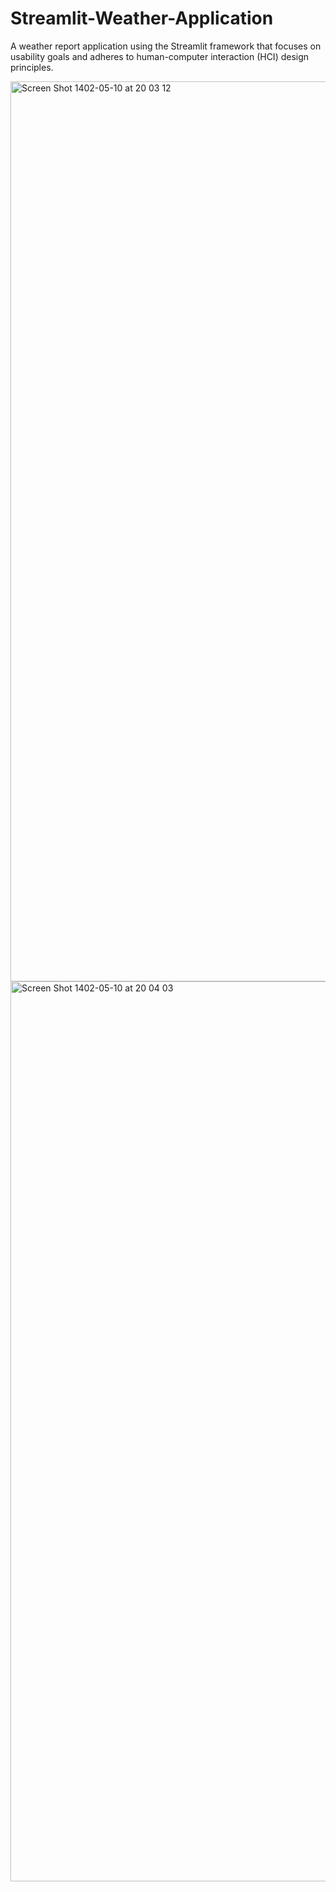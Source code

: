 # Streamlit-Weather-Application
A weather report application using the Streamlit framework that focuses on usability goals and adheres to human-computer interaction (HCI) design principles.

<img width="1440" alt="Screen Shot 1402-05-10 at 20 03 12" src="https://github.com/CarmenMorado/Streamlit-Weather-Application/assets/42749527/bc41fb98-7530-4893-a483-000467ab8aed">

<img width="1440" alt="Screen Shot 1402-05-10 at 20 04 03" src="https://github.com/CarmenMorado/Streamlit-Weather-Application/assets/42749527/505c0dc9-a40e-4203-a40d-032075cfbfee">


